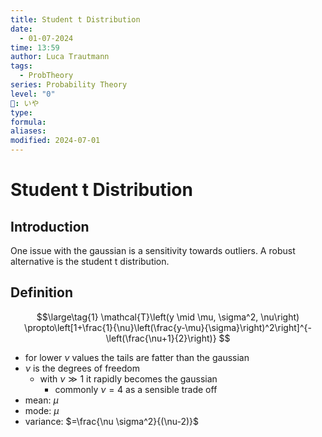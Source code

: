 ```yaml
---
title: Student t Distribution
date:
  - 01-07-2024
time: 13:59
author: Luca Trautmann
tags:
  - ProbTheory
series: Probability Theory
level: "0"
🍙: いや
type: 
formula: 
aliases: 
modified: 2024-07-01
---
```

# Student t Distribution
## Introduction
One issue with the gaussian is a sensitivity towards outliers. A robust alternative is the student t distribution. 

## Definition

$$\large\tag{1}
\mathcal{T}\left(y \mid \mu, \sigma^2, \nu\right) \propto\left[1+\frac{1}{\nu}\left(\frac{y-\mu}{\sigma}\right)^2\right]^{-\left(\frac{\nu+1}{2}\right)}
$$

- for lower $\nu$ values the tails are fatter than the gaussian
- $\nu$ is the degrees of freedom
	- with $\nu\gg1$ it rapidly becomes the gaussian 
		- commonly $\nu=4$ as a sensible trade off 
- mean: $\mu$
- mode: $\mu$ 
- variance: $=\frac{\nu \sigma^2}{(\nu-2)}$
